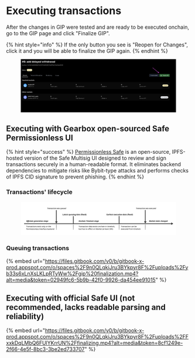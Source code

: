 # Executing transactions

After the changes in GIP were tested and are ready to be executed onchain, go to the GIP page and click "Finalize GIP".

{% hint style="info" %}
If the only button you see is "Reopen for Changes", click it and you will be able to finalize the GIP again.
{% endhint %}

<figure><img src="../.gitbook/assets/Screenshot 2025-08-08 at 11.43.06.png" alt=""><figcaption></figcaption></figure>

## Executing with Gearbox open-sourced Safe Permissionless UI

{% hint style="success" %}
[Permissionless Safe](https://docs.gearbox.fi/gearbox-permissionless-doc/competitive-advantages/essential-tooling-for-curators#permissionless-safe) is an open-source, IPFS-hosted version of the Safe Multisig UI designed to review and sign transactions securely in a human-readable format. It eliminates backend dependencies to mitigate risks like Bybit-type attacks and performs checks of IPFS CID signature to prevent phishing.
{% endhint %}

### Transactions' lifecycle

<figure><img src="../.gitbook/assets/timeline (2).jpg" alt=""><figcaption></figcaption></figure>

### Queuing transactions

{% embed url="https://files.gitbook.com/v0/b/gitbook-x-prod.appspot.com/o/spaces%2F9n0QLqkiJru3BYkpyr8F%2Fuploads%2Fyb33s6xLnXsLKLpRTyWw%2Fgip%20finalization.mp4?alt=media&token=02949fc6-5b9b-42f0-9926-da454ee91015" %}

## Executing with official Safe UI (not recommended, lacks readable parsing and reliability)

{% embed url="https://files.gitbook.com/v0/b/gitbook-x-prod.appspot.com/o/spaces%2F9n0QLqkiJru3BYkpyr8F%2Fuploads%2FFxxkDqLMbQ6FUlYKrrUN%2Ffinalizing.mp4?alt=media&token=8cf1249e-2f66-4e5f-8bc3-3be2ed733707" %}
